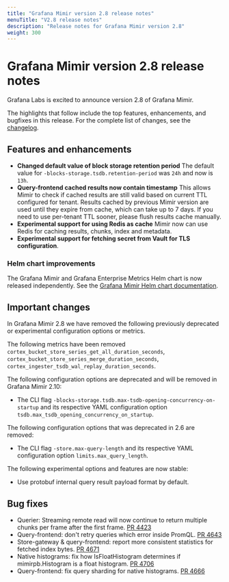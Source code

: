 ```yaml
---
title: "Grafana Mimir version 2.8 release notes"
menuTitle: "V2.8 release notes"
description: "Release notes for Grafana Mimir version 2.8"
weight: 300
---
```


# Grafana Mimir version 2.8 release notes

Grafana Labs is excited to announce version 2.8 of Grafana Mimir.

The highlights that follow include the top features, enhancements, and bugfixes in this release. For the complete list of changes, see the [changelog](https://github.com/grafana/mimir/blob/main/CHANGELOG.md).

## Features and enhancements

- **Changed default value of block storage retention period** The default value for `-blocks-storage.tsdb.retention-period` was `24h` and now is `13h`.
- **Query-frontend cached results now contain timestamp** This allows Mimir to check if cached results are still valid based on current TTL configured for tenant. Results cached by previous Mimir version are used until they expire from cache, which can take up to 7 days. If you need to use per-tenant TTL sooner, please flush results cache manually.
- **Experimental support for using Redis as cache** Mimir now can use Redis for caching results, chunks, index and metadata.
- **Experimental support for fetching secret from Vault for TLS configuration**.

### Helm chart improvements

The Grafana Mimir and Grafana Enterprise Metrics Helm chart is now released independently. See the [Grafana Mimir Helm chart documentation](/docs/helm-charts/mimir-distributed/latest/).

## Important changes

In Grafana Mimir 2.8 we have removed the following previously deprecated or experimental configuration options or metrics.

The following metrics have been removed `cortex_bucket_store_series_get_all_duration_seconds`, `cortex_bucket_store_series_merge_duration_seconds`,
`cortex_ingester_tsdb_wal_replay_duration_seconds`.

The following configuration options are deprecated and will be removed in Grafana Mimir 2.10:

- The CLI flag `-blocks-storage.tsdb.max-tsdb-opening-concurrency-on-startup` and its respective YAML configuration option `tsdb.max_tsdb_opening_concurrency_on_startup`.
 
The following configuration options that was deprecated in 2.6 are removed:

- The CLI flag `-store.max-query-length` and its respective YAML configuration option `limits.max_query_length`.


The following experimental options and features are now stable:

- Use protobuf internal query result payload format by default.

## Bug fixes

- Querier: Streaming remote read will now continue to return multiple chunks per frame after the first frame. [PR 4423](https://github.com/grafana/mimir/pull/4423)
- Query-frontend: don't retry queries which error inside PromQL. [PR 4643](https://github.com/grafana/mimir/pull/4643)
- Store-gateway & query-frontend: report more consistent statistics for fetched index bytes. [PR 4671](https://github.com/grafana/mimir/pull/4671)
- Native histograms: fix how IsFloatHistogram determines if mimirpb.Histogram is a float histogram. [PR 4706](https://github.com/grafana/mimir/pull/4706)
- Query-frontend: fix query sharding for native histograms. [PR 4666](https://github.com/grafana/mimir/pull/4666)
